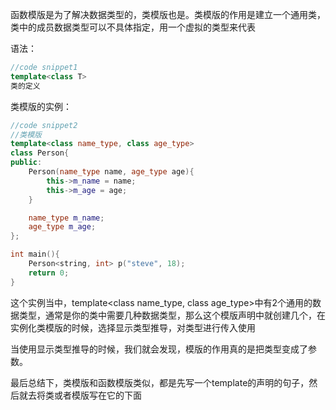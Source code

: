 函数模版是为了解决数据类型的，类模版也是。类模版的作用是建立一个通用类，类中的成员数据类型可以不具体指定，用一个虚拟的类型来代表

语法：

```cpp
//code snippet1
template<class T>
类的定义
```

类模版的实例：

```cpp
//code snippet2
//类模版
template<class name_type, class age_type>
class Person{
public:
    Person(name_type name, age_type age){
        this->m_name = name;
        this->m_age = age;
    }

    name_type m_name;
    age_type m_age;
};

int main(){
    Person<string, int> p("steve", 18);
    return 0;
}
```

这个实例当中，template<class name_type, class age_type>中有2个通用的数据类型，通常是你的类中需要几种数据类型，那么这个模版声明中就创建几个，在实例化类模版的时候，选择显示类型推导，对类型进行传入使用



当使用显示类型推导的时候，我们就会发现，模版的作用真的是把类型变成了参数。

最后总结下，类模版和函数模版类似，都是先写一个template的声明的句子，然后就去将类或者模版写在它的下面